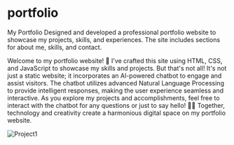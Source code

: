 # portfolio

My Portfolio Designed and developed a professional portfolio website to showcase my projects, skills, and experiences. The site includes sections for about me, skills, and contact.

Welcome to my portfolio website! 🚀 
I've crafted this site using HTML, CSS, and JavaScript to showcase my skills and projects. But that's not all! It's not just a static website; it incorporates an AI-powered chatbot to engage and assist visitors. The chatbot utilizes advanced Natural Language Processing to provide intelligent responses, making the user experience seamless and interactive. As you explore my projects and accomplishments, feel free to interact with the chatbot for any questions or just to say hello! 🤖💬 Together, technology and creativity create a harmonious digital space on my portfolio website.

![Project1](https://github.com/harsh160311/Codsoft/assets/82533066/59e2921b-0a9b-41ed-a483-f752be1533c0)
